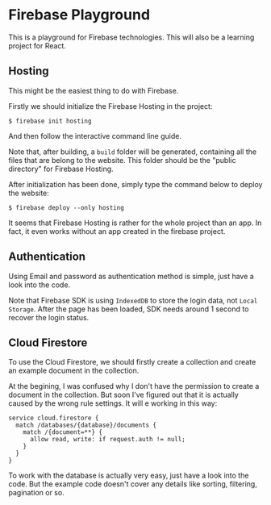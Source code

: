 # Firebase Playground

This is a playground for Firebase technologies. This will also be a learning project for React.

## Hosting
This might be the easiest thing to do with Firebase.

Firstly we should initialize the Firebase Hosting in the project:

```console
$ firebase init hosting
```

And then follow the interactive command line guide.

Note that, after building, a `build` folder will be generated, containing all the files that are belong to the website. This folder should be the "public directory" for Firebase Hosting.

After initialization has been done, simply type the command below to deploy the website:

```console
$ firebase deploy --only hosting
```

It seems that Firebase Hosting is rather for the whole project than an app. In fact, it even works without an app created in the firebase project.

## Authentication
Using Email and password as authentication method is simple, just have a look into the code.

Note that Firebase SDK is using `IndexedDB` to store the login data, not `Local Storage`. After the page has been loaded, SDK needs around 1 second to recover the login status.

## Cloud Firestore
To use the Cloud Firestore, we should firstly create a collection and create an example document in the collection.

At the begining, I was confused why I don't have the permission to create a document in the collection. But soon I've figured out that it is actually caused by the wrong rule settings. It will e working in this way:

```text
service cloud.firestore {
  match /databases/{database}/documents {
    match /{document=**} {
      allow read, write: if request.auth != null;
    }
  }
}
```

To work with the database is actually very easy, just have a look into the code. But the example code doesn't cover any details like sorting, filtering, pagination or so.

